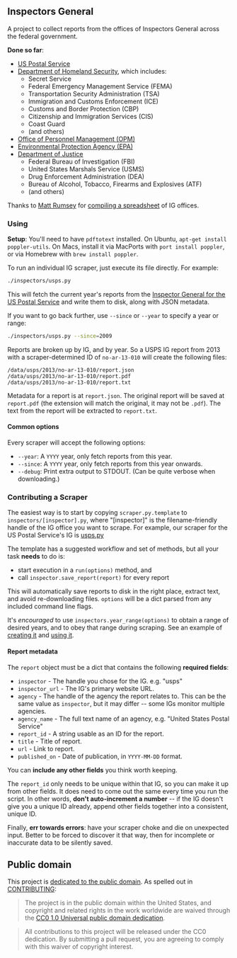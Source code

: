 ## Inspectors General

A project to collect reports from the offices of Inspectors General across the federal government.

**Done so far**:

* [US Postal Service](http://www.uspsoig.gov/)
* [Department of Homeland Security](http://www.oig.dhs.gov/), which includes:
  * Secret Service
  * Federal Emergency Management Service (FEMA)
  * Transportation Security Administration (TSA)
  * Immigration and Customs Enforcement (ICE)
  * Customs and Border Protection (CBP)
  * Citizenship and Immigration Services (CIS)
  * Coast Guard
  * (and others)
* [Office of Personnel Management (OPM)](https://www.opm.gov/our-inspector-general/reports/)
* [Environmental Protection Agency (EPA)](http://www.epa.gov/oig/reports.html)
* [Department of Justice](http://www.justice.gov/oig/reports/)
  * Federal Bureau of Investigation (FBI)
  * United States Marshals Service (USMS)
  * Drug Enforcement Administration (DEA)
  * Bureau of Alcohol, Tobacco, Firearms and Explosives (ATF)
  * (and others)

Thanks to [Matt Rumsey](https://twitter.com/mattrumsey) for [compiling a spreadsheet](https://docs.google.com/spreadsheet/ccc?key=0AoQuErjcV2a0dF9jUjRSczQ5WEVqd3RoS3dtLTdGQnc&usp=sharing) of IG offices.

### Using

**Setup**: You'll need to have `pdftotext` installed. On Ubuntu, `apt-get install poppler-utils`. On Macs, install it via MacPorts with `port install poppler`, or via Homebrew with `brew install poppler`.

To run an individual IG scraper, just execute its file directly. For example:

```bash
./inspectors/usps.py
```

This will fetch the current year's reports from the [Inspector General for the US Postal Service](http://uspsoig.gov) and write them to disk, along with JSON metadata.

If you want to go back further, use `--since` or `--year` to specify a year or range:

```bash
./inspectors/usps.py --since=2009
```

Reports are broken up by IG, and by year. So a USPS IG report from 2013 with a scraper-determined ID of `no-ar-13-010` will create the following files:

```
/data/usps/2013/no-ar-13-010/report.json
/data/usps/2013/no-ar-13-010/report.pdf
/data/usps/2013/no-ar-13-010/report.txt
```

Metadata for a report is at `report.json`. The original report will be saved at `report.pdf` (the extension will match the original, it may not be `.pdf`). The text from the report will be extracted to `report.txt`.

#### Common options

Every scraper will accept the following options:

* `--year`: A `YYYY` year, only fetch reports from this year.
* `--since`: A `YYYY` year, only fetch reports from this year onwards.
* `--debug`: Print extra output to STDOUT. (Can be quite verbose when downloading.)


### Contributing a Scraper

The easiest way is to start by copying `scraper.py.template` to `inspectors/[inspector].py`, where "[inspector]" is the filename-friendly handle of the IG office you want to scrape. For example, our scraper for the US Postal Service's IG is [usps.py](https://github.com/unitedstates/inspectors-general/blob/master/inspectors/usps.py)

The template has a suggested workflow and set of methods, but all your task **needs** to do is:

* start execution in a `run(options)` method, and
* call `inspector.save_report(report)` for every report

This will automatically save reports to disk in the right place, extract text, and avoid re-downloading files. `options` will be a dict parsed from any included command line flags.

It's *encouraged* to use `inspectors.year_range(options)` to obtain a range of desired years, and to obey that range during scraping. See an example of [creating it](https://github.com/unitedstates/inspectors-general/blob/0b0953060878becc3732962d7622ff48caab54ad/inspectors/opm.py#L22) and [using it](https://github.com/unitedstates/inspectors-general/blob/0b0953060878becc3732962d7622ff48caab54ad/inspectors/opm.py#L37-L38).

#### Report metadata

The `report` object must be a dict that contains the following **required fields**:

* `inspector` - The handle you chose for the IG. e.g. "usps"
* `inspector_url` - The IG's primary website URL.
* `agency` - The handle of the agency the report relates to. This can be the same value as `inspector`, but it may differ -- some IGs monitor multiple agencies.
* `agency_name` - The full text name of an agency, e.g. "United States Postal Service"
* `report_id` - A string usable as an ID for the report.
* `title` - Title of report.
* `url` - Link to report.
* `published_on` - Date of publication, in `YYYY-MM-DD` format.

You can **include any other fields** you think worth keeping.

The `report_id` only needs to be unique within that IG, so you can make it up from other fields. It does need to come out the same every time you run the script. In other words, **don't auto-increment a number** -- if the IG doesn't give you a unique ID already, append other fields together into a consistent, unique ID.

Finally, **err towards errors**: have your scraper choke and die on unexpected input. Better to be forced to discover it that way, then for incomplete or inaccurate data to be silently saved.

## Public domain

This project is [dedicated to the public domain](LICENSE). As spelled out in [CONTRIBUTING](CONTRIBUTING.md):

> The project is in the public domain within the United States, and copyright and related rights in the work worldwide are waived through the [CC0 1.0 Universal public domain dedication](http://creativecommons.org/publicdomain/zero/1.0/).

> All contributions to this project will be released under the CC0 dedication. By submitting a pull request, you are agreeing to comply with this waiver of copyright interest.
